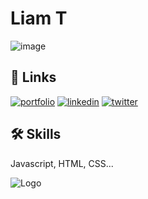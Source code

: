 # Liam T

![image](https://user-images.githubusercontent.com/64625430/180520187-29db2681-c6ec-4fd4-8352-a3d01193bfa5.png)



## 🔗 Links
[![portfolio](https://img.shields.io/badge/my_portfolio-000?style=for-the-badge&logo=ko-fi&logoColor=white)](https://liamthompson.net/)
[![linkedin](https://img.shields.io/badge/linkedin-0A66C2?style=for-the-badge&logo=linkedin&logoColor=white)](https://www.linkedin.com/in/liam-thompson-451836228/)
[![twitter](https://img.shields.io/badge/twitter-1DA1F2?style=for-the-badge&logo=twitter&logoColor=white)](https://twitter.com/L34AWM)


## 🛠 Skills
Javascript, HTML, CSS...


![Logo]()



  

